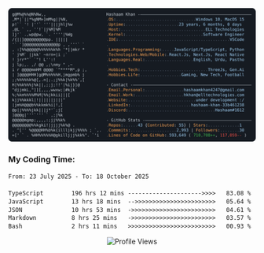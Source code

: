 <a href="https://github.com/HashaamKhan19/HashaamKhan19">
  <picture>
    <source media="(prefers-color-scheme: dark)" srcset="https://raw.githubusercontent.com/HashaamKhan19/HashaamKhan19/main/dark_mode.svg">
    <img alt="Hashaam Khan's GitHub Profile README" src="https://raw.githubusercontent.com/HashaamKhan19/HashaamKhan19/main/dark_mode.svg">
  </picture>
</a>

<h3>My Coding Time:</h1>
<!--START_SECTION:waka-->

```txt
From: 23 July 2025 - To: 18 October 2025

TypeScript        196 hrs 12 mins --------------------->>>>   83.08 %
JavaScript        13 hrs 18 mins  -->>>>>>>>>>>>>>>>>>>>>>>   05.64 %
JSON              10 hrs 53 mins  ->>>>>>>>>>>>>>>>>>>>>>>>   04.61 %
Markdown          8 hrs 25 mins   ->>>>>>>>>>>>>>>>>>>>>>>>   03.57 %
Bash              2 hrs 11 mins   >>>>>>>>>>>>>>>>>>>>>>>>>   00.93 %
```

<!--END_SECTION:waka-->

<p align="center">
  <img src="https://komarev.com/ghpvc/?username=HashaamKhan19&color=grey&style=for-the-badge&abbreviated=true" alt="Profile Views"/>
</p>
